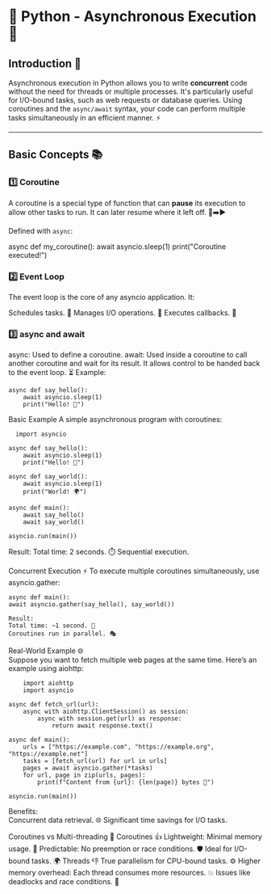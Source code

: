 # 🚀 Python - Asynchronous Execution 🌟

## Introduction 🧠

Asynchronous execution in Python allows you to write **concurrent** code without the need for threads or multiple processes. It's particularly useful for I/O-bound tasks, such as web requests or database queries. Using coroutines and the `async/await` syntax, your code can perform multiple tasks simultaneously in an efficient manner. ⚡

---

## Basic Concepts 📚  

### 1️⃣ Coroutine
A coroutine is a special type of function that can **pause** its execution to allow other tasks to run. It can later resume where it left off. 🛑➡️▶️

Defined with `async`:

async def my_coroutine():
    await asyncio.sleep(1)
    print("Coroutine executed!")  


### 2️⃣ Event Loop
The event loop is the core of any asyncio application. It:

Schedules tasks. 📅
Manages I/O operations. 💾
Executes callbacks. 🔄  


### 3️⃣ async and await
async: Used to define a coroutine.
await: Used inside a coroutine to call another coroutine and wait for its result. It allows control to be handed back to the event loop. ⏳
Example:

    async def say_hello():
        await asyncio.sleep(1)
        print("Hello! 👋")  

Basic Example
A simple asynchronous program with coroutines:  

      import asyncio

    async def say_hello():
        await asyncio.sleep(1)
        print("Hello! 👋")

    async def say_world():
        await asyncio.sleep(1)
        print("World! 🌍")

    async def main():
        await say_hello()
        await say_world()

    asyncio.run(main())  


Result:
Total time: 2 seconds. ⏱️
Sequential execution.  

Concurrent Execution ⚡
To execute multiple coroutines simultaneously, use asyncio.gather:  

    async def main():  
    await asyncio.gather(say_hello(), say_world())  

    Result:  
    Total time: ~1 second. 🚀  
    Coroutines run in parallel. 🎭  


Real-World Example 🌐  
Suppose you want to fetch multiple web pages at the same time. Here’s an example using aiohttp:  

        import aiohttp
        import asyncio

    async def fetch_url(url):
        async with aiohttp.ClientSession() as session:
            async with session.get(url) as response:
                return await response.text()

    async def main():
        urls = ["https://example.com", "https://example.org", "https://example.net"]
        tasks = [fetch_url(url) for url in urls]
        pages = await asyncio.gather(*tasks)
        for url, page in zip(urls, pages):
            print(f"Content from {url}: {len(page)} bytes 📝")

    asyncio.run(main())  

Benefits:  
Concurrent data retrieval. 🌐
Significant time savings for I/O tasks.  

Coroutines vs Multi-threading 🧵
Coroutines 👍
Lightweight: Minimal memory usage. 💾
Predictable: No preemption or race conditions. 🛡️
Ideal for I/O-bound tasks. 🌍
Threads 👎
True parallelism for CPU-bound tasks. ⚙️
Higher memory overhead: Each thread consumes more resources. 💥
Issues like deadlocks and race conditions. 🧨  